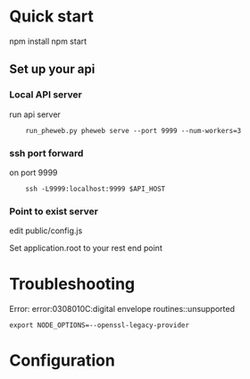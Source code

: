 # Quick start

npm install
npm start


## Set up your api

### Local API server
run api server
```
	run_pheweb.py pheweb serve --port 9999 --num-workers=3
```

### ssh port forward
on port 9999

```
	ssh -L9999:localhost:9999 $API_HOST
```

### Point to exist server

edit public/config.js

Set application.root to your rest end point


# Troubleshooting

Error: error:0308010C:digital envelope routines::unsupported

```
export NODE_OPTIONS=--openssl-legacy-provider
```

# Configuration
